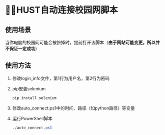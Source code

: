 # 🌸🉑HUST自动连接校园网脚本

## 使用场景

当你电脑的校园网可能会被挤掉时，提前打开该脚本（**由于网站可能变更，所以并不保证一定成功**）

## 使用方法

1. 修改login_info文件，第1行为用户名，第2行为密码

2. pip安装selenium

    ```PowerShell
    pip install selenium
    ```

3. 修改auto_connect.ps1中的时间、路径（如python路径）等变量

4. 运行PowerShell脚本

    ```PowerShell
    ./auto_connect.ps1
    ```
